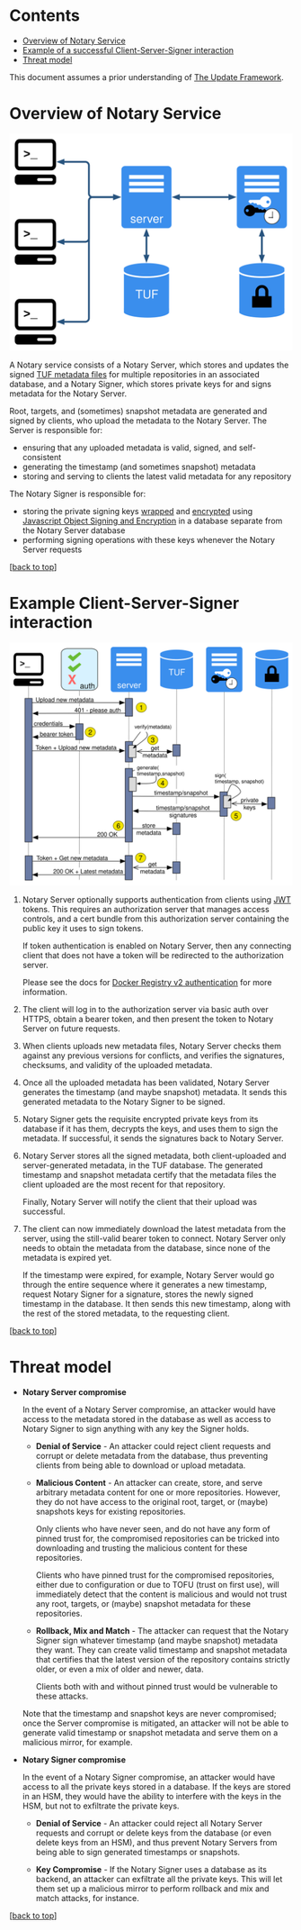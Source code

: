 <!--[metadata]>
+++
title = "Notary Service Architecture"
description = "How the three requisite notary components interact"
keywords = ["docker, notary, notary-client, docker content trust, content trust, notary-server, notary server, notary-signer, notary signer, notary architecture"]
[menu.main]
parent="mn_notary"
weight=3
+++
<![end-metadata]-->


# Contents <a name="top"></a>

- [Overview of Notary Service](#overview)
- [Example of a successful Client-Server-Signer interaction](#information-flow)
- [Threat model](#threat-model)

This document assumes a prior understanding of
[The Update Framework](https://theupdateframework.github.io/).

# Overview of Notary Service <a name="overview"></a>

![Notary Service Architecture Diagram](service-architecture.svg)

A Notary service consists of a Notary Server, which stores and updates the signed
[TUF metadata files](
https://github.com/theupdateframework/tuf/blob/develop/docs/tuf-spec.txt#L348)
for multiple repositories in an associated database, and a Notary Signer, which
stores private keys for and signs metadata for the Notary Server.

Root, targets, and (sometimes) snapshot metadata are generated and signed by
clients, who upload the metadata to the Notary Server.  The Server is
responsible for:

- ensuring that any uploaded metadata is valid, signed, and self-consistent
- generating the timestamp (and sometimes snapshot) metadata
- storing and serving to clients the latest valid metadata for any repository

The Notary Signer is responsible for:

- storing the private signing keys
[wrapped](
https://tools.ietf.org/html/draft-ietf-jose-json-web-algorithms-31#section-4.4)
and [encrypted](
https://tools.ietf.org/html/draft-ietf-jose-json-web-algorithms-31#section-4.8)
using [Javascript Object Signing and Encryption](
https://github.com/dvsekhvalnov/jose2go) in a database separate from the
Notary Server database
- performing signing operations with these keys whenever the Notary Server requests

[[back to top](#top)]

# Example Client-Server-Signer interaction <a name="information-flow"></a>

![Notary Service Sequence Diagram](metadata-sequence.svg)

1. Notary Server optionally supports authentication from clients using
   [JWT](http://jwt.io/) tokens.  This requires an authorization server that
   manages access controls, and a cert bundle from this authorization server
   containing the public key it uses to sign tokens.

   If token authentication is enabled on Notary Server, then any connecting
   client that does not have a token will be redirected to the authorization
   server.

   Please see the docs for [Docker Registry v2 authentication](
   https://github.com/docker/distribution/blob/master/docs/spec/auth/token.md)
   for more information.

2. The client will log in to the authorization server via basic auth over HTTPS,
   obtain a bearer token, and then present the token to Notary Server on future
   requests.

3. When clients uploads new metadata files, Notary Server checks them against
   any previous versions for conflicts, and verifies the signatures, checksums,
   and validity of the uploaded metadata.

4. Once all the uploaded metadata has been validated, Notary Server
   generates the timestamp (and maybe snapshot) metadata.  It sends this
   generated metadata to the Notary Signer to be signed.

5. Notary Signer gets the requisite encrypted private keys from its database if
   it has them, decrypts the keys, and uses them to sign the metadata.  If
   successful, it sends the signatures back to Notary Server.

6. Notary Server stores all the signed metadata, both client-uploaded and
   server-generated metadata, in the TUF database. The generated timestamp and
   snapshot metadata certify that the metadata files the client uploaded are the
   most recent for that repository.

   Finally, Notary Server will notify the client that their upload was successful.

7. The client can now immediately download the latest metadata from the server,
   using the still-valid bearer token to connect.  Notary Server only needs to
   obtain the metadata from the database, since none of the metadata is expired
   yet.

   If the timestamp were expired, for example, Notary Server would go through
   the entire sequence where it generates a new timestamp, request Notary Signer
   for a signature, stores the newly signed timestamp in the database.  It then
   sends this new timestamp, along with the rest of the stored metadata, to the
   requesting client.


[[back to top](#top)]

# Threat model <a name="threat-model"></a>

- **Notary Server compromise**

	In the event of a Notary Server compromise, an attacker would have access to
	the metadata stored in the database as well as access to Notary Signer to
   sign anything with any key the Signer holds.

	- **Denial of Service** - An attacker could reject client requests and corrupt
   	or delete metadata from the database, thus preventing clients from being
      able to download or upload metadata.

	- **Malicious Content** - An attacker can create, store, and serve arbitrary
      metadata content for one or more repositories.  However, they do not have
      access to the original root, target, or (maybe) snapshots keys for
      existing repositories.

      Only clients who have never seen, and do not have any form of pinned trust
      for, the compromised repositories can be tricked into downloading and
      trusting the malicious content for these repositories.

      Clients who have pinned trust for the compromised repositories, either
      due to configuration or due to TOFU (trust on first use), will immediately
      detect that the content is malicious and would not trust any root, targets,
      or (maybe) snapshot metadata for these repositories.

   - **Rollback, Mix and Match** - The attacker can request that
      the Notary Signer sign whatever timestamp (and maybe snapshot) metadata
      they want.  They can create valid timestamp and snapshot metadata that
      certifies that the latest version of the repository contains
      strictly older, or even a mix of older and newer, data.

      Clients both with and without pinned trust would be vulnerable to these
      attacks.

   Note that the timestamp and snapshot keys are never compromised; once the
   Server compromise is mitigated, an attacker will not be able to generate
   valid timestamp or snapshot metadata and serve them on a malicious mirror, for
   example.

- **Notary Signer compromise**

   In the event of a Notary Signer compromise, an attacker would have access to
   all the private keys stored in a database.  If the keys are stored in an HSM,
   they would have the ability to interfere with the keys in the HSM, but not
   to exfiltrate the private keys.

   - **Denial of Service** - An attacker could reject all Notary Server requests
      and corrupt or delete keys from the database (or even delete keys from an
      HSM), and thus prevent Notary Servers from being able to sign generated
      timestamps or snapshots.

   - **Key Compromise** - If the Notary Signer uses a database as its backend,
      an attacker can exfiltrate all the private keys.  This will let them set
      up a malicious mirror to perform rollback and mix and match attacks,
      for instance.

[[back to top](#top)]
